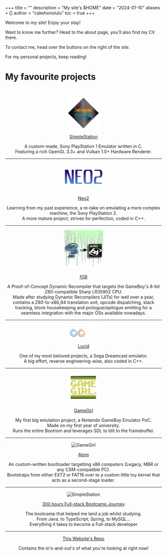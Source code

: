 +++
title = ""
description = "My site's $HOME"
date = "2024-01-10"
aliases = []
author = "cakehonolulu"
toc = true
+++


Welcome to my site! Enjoy your stay!

Want to know me further? Head to the about page, you'll also find my CV there.

To contact me, head over the buttons on the right of the site.

For my personal projects, keep reading!

# My favourite projects

<br>

<p style="text-align: center;">
<img alt="SimpleStation" width="100px" src="https://raw.githubusercontent.com/cakehonolulu/SimpleStation/main/resources/logo.png" />

<p style="text-align: center;">
<a href="https://github.com/cakehonolulu/SimpleStation">SimpleStation</a>
</p>

<p style="text-align: center;">
A custom-made, Sony PlayStation 1 Emulator written in C.<br>
Featuring a rich OpenGL 3.3+ and Vulkan 1.0+ Hardware Renderer.
</p>
</p>
</p>

---

<p style="text-align: center;">
<img alt="Neo2" width="175px" src="https://raw.githubusercontent.com/cakehonolulu/Neo2/main/resources/banner.png" />

<p style="text-align: center;">
<a href="https://github.com/cakehonolulu/Neo2">Neo2</a>
</p>

<p style="text-align: center;">
Learning from my past experience, a re-take on emulating a more complex machine, the Sony PlayStation 2.<br>
A more mature project, strives for perfection, coded in C++.<br>
</p>
</p>
</p>

---

<p style="text-align: center;">
<img alt="Neo2" width="125px" src="https://raw.githubusercontent.com/cakehonolulu/fGB/main/resources/logo.png" />

<p style="text-align: center;">
<a href="https://github.com/cakehonolulu/fGB">fGB</a>
</p>

<p style="text-align: center;">
A Proof-of-Concept Dynamic Recompiler that targets the GameBoy's 8-bit Z80-compatible Sharp LR35902 CPU.<br>
Made after studying Dynamic Recompilers (JITs) for well over a year, contains a Z80-to-x86_64 translation unit, opcode dispatching, stack tracking,
block housekeeping and prologue/epilogue emitting for a seamless integration with the major OSs available nowadays.<br>
</p>
</p>
</p>

---

<p style="text-align: center;">
<img alt="Lucid" width="175px" src="https://raw.githubusercontent.com/cakehonolulu/Lucid/main/resources/lucid_dark_mode_banner.png" />

<p style="text-align: center;">
<a href="https://github.com/cakehonolulu/Lucid">Lucid</a>
</p>

<p style="text-align: center;">
One of my most beloved projects, a Sega Dreamcast emulator.<br>
A big effort, reverse engineering-wise, also coded in C++.<br>
</p>
</p>
</p>

---

<p style="text-align: center;">
<img alt="GameGirl" width="100px" src="https://raw.githubusercontent.com/cakehonolulu/GameGirl/main/resources/logo.png" />
<p style="text-align: center;">
<a href="https://github.com/cakehonolulu/GameGirl">GameGirl</a>
</p>

<p style="text-align: center;">
My first big emulation project, a Nintendo GameBoy Emulator PoC.<br>
Made on my first year of university.<br>
Runs the entire Bootrom and leverages SDL to blit to the framebuffer.
</p>
</p>
</p>

---

<p style="text-align: center;">
<img alt="GameGirl" width="100px" src="https://raw.githubusercontent.com/cakehonolulu/atom/main/resources/logo_dark.png" />
<p style="text-align: center;">
<a href="https://github.com/cakehonolulu/atom">Atom</a>
</p>

<p style="text-align: center;">
An custom-written bootloader targetting x86 computers (Legacy, MBR or any CSM-compatible PC).<br>
Bootstraps from either EXT2 or FAT16 over to a custom little toy kernel that acts as a second-stage loader.
</p>
</p>
</p>


---
<p style="text-align: center;">
<img alt="SimpleStation" width="100px" src="https://upload.wikimedia.org/wikipedia/commons/thumb/2/2e/Telekom_Logo_2013.svg/640px-Telekom_Logo_2013.svg.png" />

<p style="text-align: center;">
<a href="https://github.com/cakehonolulu/bootcamp_fullstack_tsystems_22">300 hours Full-stack Bootcamp Journey</a>
</p>

<p style="text-align: center;">
The bootcamp that helped me land a job whilst studying.<br>
From Java, to TypeScript; Spring, to MySQL...<br>
Everything it takes to become a Full-stack developer
</p>
</p>
</p>

---

<p style="text-align: center;">
<a href="https://github.com/cakehonolulu/cakehonolulu.github.io">This Website's Repo</a>
</p>

<p style="text-align: center;">
Contains the in's-and-out's of what you're looking at right now!
</p>
</p>